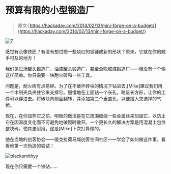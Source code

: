 # 预算有限的小型锻造厂

> 原文:[https://hackaday.com/2014/02/13/mini-forge-on-a-budget/](https://hackaday.com/2014/02/13/mini-forge-on-a-budget/)

![7](../Images/4e9a6908643515683224fdba5f7f0d9c.png)

感觉有点像铁匠？有没有想过把一些烧红的钢锤成新的形状？原来，它就在你的触手可及的地方！

我们见过[汤罐头锻造厂](http://hackaday.com/2013/07/28/propane-forge-built-from-a-soup-can/)、[油漆罐头锻造厂](http://hackaday.com/2012/08/27/build-your-own-forge-inside-a-gallon-paint-can/)，甚至[全吹燃煤锻造厂](http://hackaday.com/2012/08/11/building-a-coal-forge/)——但没有一个像这样简单。你只需要一块耐火砖和一些工具。

问题是，耐火砖有点易碎。为了在不破坏砖块的情况下钻进去,[Mike]建议我们用一个木制夹具夹住它来支撑它。慢慢地在上面钻一个长孔，略呈长方形，让你的工件可以穿进去。将砖块向侧面翻转，并添加第二个垂直孔，以便插入您选择的气枪。

现在，在你加热它之前，明智的做法是在它周围缠绕一些金属丝来加固它，以防止它在因温度变化而不可避免地破裂时散开。一个更长久的解决方案是用混凝土包住整块砖，使其更耐用，这是[Mike]下次打算做的。

他在当地的创客协会——俄克拉荷马城创客空间社区——学会了如何做这件事。看看他第一次伪造的尝试！

![blacksmithyy](../Images/974a8f40b04c4e023aa993aafff247ce.png)

现在你只需要一个铁砧……